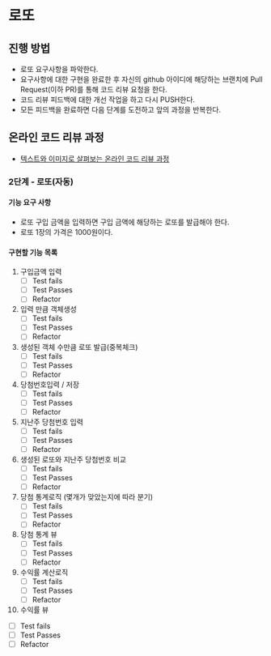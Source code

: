# 로또
## 진행 방법
* 로또 요구사항을 파악한다.
* 요구사항에 대한 구현을 완료한 후 자신의 github 아이디에 해당하는 브랜치에 Pull Request(이하 PR)를 통해 코드 리뷰 요청을 한다.
* 코드 리뷰 피드백에 대한 개선 작업을 하고 다시 PUSH한다.
* 모든 피드백을 완료하면 다음 단계를 도전하고 앞의 과정을 반복한다.

## 온라인 코드 리뷰 과정
* [텍스트와 이미지로 살펴보는 온라인 코드 리뷰 과정](https://github.com/next-step/nextstep-docs/tree/master/codereview)

### 2단계 - 로또(자동)

#### 기능 요구 사항
+ 로또 구입 금액을 입력하면 구입 금액에 해당하는 로또를 발급해야 한다.
+ 로또 1장의 가격은 1000원이다.

#### 구현할 기능 목록

1. 구입금액 입력
   - [ ] Test fails
   - [ ] Test Passes
   - [ ] Refactor
2. 입력 만큼 객체생성
   - [ ] Test fails
   - [ ] Test Passes
   - [ ] Refactor
3. 생성된 객체 수만큼 로또 발급(중복체크)
   - [ ] Test fails
   - [ ] Test Passes
   - [ ] Refactor
4. 당첨번호입력 / 저장
   - [ ] Test fails
   - [ ] Test Passes
   - [ ] Refactor
5. 지난주 당첨번호 입력
   - [ ] Test fails
   - [ ] Test Passes
   - [ ] Refactor
6. 생성된 로또와 지난주 당첨번호 비교
   - [ ] Test fails
   - [ ] Test Passes
   - [ ] Refactor
7. 당첨 통계로직 (몇개가 맞았는지에 따라 분기)
   - [ ] Test fails
   - [ ] Test Passes
   - [ ] Refactor
8. 당첨 통계 뷰
   - [ ] Test fails
   - [ ] Test Passes
   - [ ] Refactor
9. 수익률 계산로직
   - [ ] Test fails
   - [ ] Test Passes
   - [ ] Refactor
10. 수익률 뷰
   - [ ] Test fails
   - [ ] Test Passes
   - [ ] Refactor
